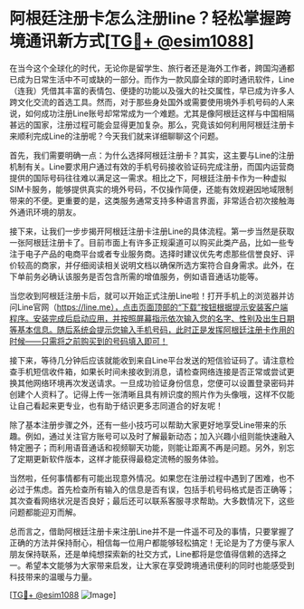 # 阿根廷注册卡怎么注册line？轻松掌握跨境通讯新方式[[TG💪+ @esim1088](https://t.me/s/esim1088)]

在当今这个全球化的时代，无论你是留学生、旅行者还是海外工作者，跨国沟通都已成为日常生活中不可或缺的一部分。而作为一款风靡全球的即时通讯软件，Line（连我）凭借其丰富的表情包、便捷的功能以及强大的社交属性，早已成为许多人跨文化交流的首选工具。然而，对于那些身处国外或需要使用境外手机号码的人来说，如何成功注册Line账号却常常成为一个难题。尤其是像阿根廷这样与中国相隔甚远的国家，注册过程可能会显得更加复杂。那么，究竟该如何利用阿根廷注册卡来顺利完成Line的注册呢？今天我们就来详细聊聊这个问题。

首先，我们需要明确一点：为什么选择阿根廷注册卡？其实，这主要与Line的注册机制有关。Line要求用户通过有效的手机号码接收验证码完成注册，而国内运营商提供的国际号码往往难以满足这一需求。相比之下，阿根廷注册卡作为一种虚拟SIM卡服务，能够提供真实的境外号码，不仅操作简便，还能有效规避因地域限制带来的不便。更重要的是，这类服务通常支持多种语言界面，非常适合初次接触海外通讯环境的朋友。

接下来，让我们一步步揭开阿根廷注册卡注册Line的具体流程。第一步当然是获取一张阿根廷注册卡了。目前市面上有许多正规渠道可以购买此类产品，比如一些专注于电子产品的电商平台或者专业服务商。选择时建议优先考虑那些信誉良好、评价较高的商家，并仔细阅读相关说明文档以确保所选方案符合自身需求。此外，在下单前务必确认该服务是否包含所需的增值服务，例如语音通话功能等。

当您收到阿根廷注册卡后，就可以开始正式注册Line啦！打开手机上的浏览器并访问Line官网（https://line.me），点击页面顶部的“下载”按钮根据提示安装客户端程序。安装完成后启动应用，并按照屏幕指示依次输入您的名字、性别及出生日期等基本信息。随后系统会提示您输入手机号码，此时正是发挥阿根廷注册卡作用的时候——只需将之前购买到的号码填入即可！

接下来，等待几分钟后应该就能收到来自Line平台发送的短信验证码了。请注意检查手机短信收件箱，如果长时间未接收到消息，请检查网络连接是否正常或尝试更换其他网络环境再次发送请求。一旦成功验证身份信息，您便可以设置登录密码并创建个人资料了。记得上传一张清晰且具有辨识度的照片作为头像哦，这样不仅能让自己看起来更专业，也有助于结识更多志同道合的好友呢！

除了基本注册步骤之外，还有一些小技巧可以帮助大家更好地享受Line带来的乐趣。例如，通过关注官方账号可以及时了解最新动态；加入兴趣小组则能快速融入特定圈子；而利用语音通话和视频聊天功能，则能让距离不再是问题。另外，别忘了定期更新软件版本，这样才能获得最稳定流畅的服务体验。

当然啦，任何事情都有可能出现意外情况。如果您在注册过程中遇到了困难，也不必过于焦虑。首先检查所有输入的信息是否有误，包括手机号码格式是否正确等；其次查看网络状况是否良好；最后还可以联系客服寻求帮助。大多数情况下，这些问题都能迎刃而解。

总而言之，借助阿根廷注册卡来注册Line并不是一件遥不可及的事情，只要掌握了正确的方法并保持耐心，相信每一位用户都能够轻松搞定！无论是为了方便与家人朋友保持联系，还是单纯想探索新的社交方式，Line都将是您值得信赖的选择之一。希望本文能够为大家带来启发，让大家在享受跨境通讯便利的同时也能感受到科技带来的温暖与力量。

[[TG💪+ @esim1088](https://t.me/s/esim1088) ![Image](https://i.postimg.cc/4NQfJmqS/Snipaste-2025-05-13-00-14-12.png)]